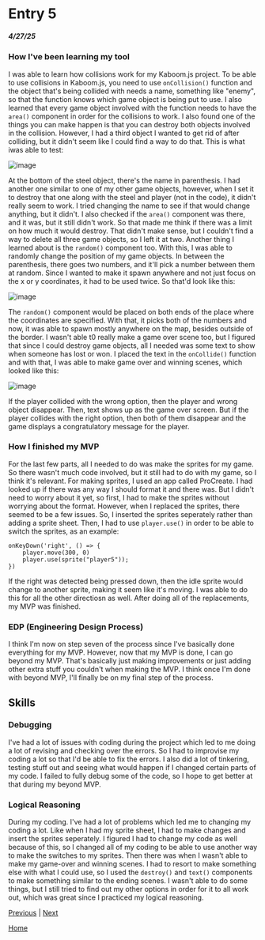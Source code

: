 # Entry 5
##### 4/27/25

### How I've been learning my tool

I was able to learn how collisions work for my Kaboom.js project. To be able to use collisions in Kaboom.js, you need to use `onCollision()` function and the object that's being collided with needs a name, something like "enemy", so that the function knows which game object is being put to use. I also learned that every game object involved with the function needs to have the `area()` component in order for the collisions to work. I also found one of the things you can make happen is that you can destroy both objects involved in the collision. However, I had a third object I wanted to get rid of after colliding, but it didn't seem like I could find a way to do that. This is what iwas able to test: 

![image](https://github.com/user-attachments/assets/8596614d-e5f4-4835-a2f4-969889be5ba6)

At the bottom of the steel object, there's the name in parenthesis. I had another one similar to one of my other game objects, however, when I set it to destroy that one along with the steel and player (not in the code), it didn't really seem to work. I tried changing the name to see if that would change anything, but it didn't. I also checked if the `area()` component was there, and it was, but it still didn't work. So that made me think if there was a limit on how much it would destroy. That didn't make sense, but I couldn't find a way to delete all three game objects, so I left it at two. Another thing I learned about is the `random()` component too. With this, I was able to randomly change the position of my game objects. In between the parenthesis, there goes two numbers, and it'll pick a number between them at random. Since I wanted to make it spawn anywhere and not just focus on the x or y coordinates, it had to be used twice. So that'd look like this:

![image](https://github.com/user-attachments/assets/32a48ccc-e5e7-4d3a-8ac2-4d8f1bb0b7e0)

The `random()` component would be placed on both ends of the place where the coordinates are specified. With that, it picks both of the numbers and now, it was able to spawn mostly anywhere on the map, besides outside of the border. I wasn't able t0 really make a game over scene too, but I figured that since I could destroy game objects, all I needed was some text to show when someone has lost or won. I placed the text in the `onCollide()` function and with that, I was able to make game over and winning scenes, which looked like this: 

![image](https://github.com/user-attachments/assets/10032de8-9773-4d0d-b349-56a1fcb4673d)

If the player collided with the wrong option, then the player and wrong object disappear. Then, text shows up as the game over screen. But if the player collides with the right option, then both of them disappear and the game displays a congratulatory message for the player. 

### How I finished my MVP

For the last few parts, all I needed to do was make the sprites for my game. So there wasn't much code involved, but it still had to do with my game, so I think it's relevant. For making sprites, I used an app called ProCreate. I had looked up if there was any way I should format it and there was. But I didn't need to worry about it yet, so first, I had to make the sprites without worrying about the format. However, when I replaced the sprites, there seemed to be a few issues. So, I inserted the sprites seperately rather than adding a sprite sheet. Then, I had to use `player.use()` in order to be able to switch the sprites, as an example:

```
onKeyDown('right', () => {
    player.move(300, 0)
    player.use(sprite("player5"));
})
```

If the right was detected being pressed down, then the idle sprite would change to another sprite, making it seem like it's moving. I was able to do this for all the other directiosn as well. After doing all of the replacements, my MVP was finished.

### EDP (Engineering Design Process)

I think I'm now on step seven of the process since I've basically done everything for my MVP. However, now that my MVP is done, I can go beyond my MVP. That's basically just making improvements or just adding other extra stuff you couldn't when making the MVP. I think once I'm done with beyond MVP, I'll finally be on my final step of the process.

## Skills

### Debugging

I've had a lot of issues with coding during the project which led to me doing a lot of revising and checking over the errors. So I had to improvise my coding a lot so that I'd be able to fix the errors. I also did a lot of tinkering, testing stuff out and seeing what would happen if I changed certain parts of my code. I failed to fully debug some of the code, so I hope to get better at that during my beyond MVP.

### Logical Reasoning

During my coding. I've had a lot of problems which led me to changing my coding a lot. Like when I had my sprite sheet, I had to make changes and insert the sprites seperately. I figured I had to change my code as well because of this, so I changed all of my coding to be able to use another way to make the switches to my sprites. Then there was when I wasn't able to make my game-over and winning scenes. I had to resort to make something else with what I could use, so I used the `destroy()` and `text()` components to make something similar to the ending scenes. I wasn't able to do some things, but I still tried to find out my other options in order for it to all work out, which was great since I practiced my logical reasoning.



[Previous](entry04.md) | [Next](entry06.md)

[Home](../README.md)
